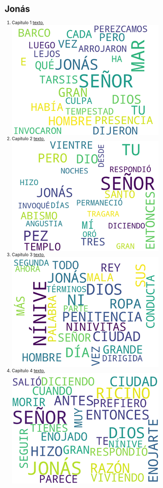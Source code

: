 # Jonás

1. Capítulo 1 [texto](texto_filtrado/AT/Jon/Jon_1.txt), ![imagen](nube_de_palabras/AT/Jon/Jon_1.png)
2. Capítulo 2 [texto](texto_filtrado/AT/Jon/Jon_2.txt), ![imagen](nube_de_palabras/AT/Jon/Jon_2.png)
3. Capítulo 3 [texto](texto_filtrado/AT/Jon/Jon_3.txt), ![imagen](nube_de_palabras/AT/Jon/Jon_3.png)
4. Capítulo 4 [texto](texto_filtrado/AT/Jon/Jon_4.txt), ![imagen](nube_de_palabras/AT/Jon/Jon_4.png)
